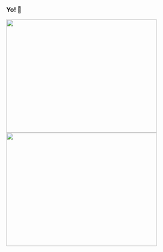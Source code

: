 ### Yo! 👋

<!--
**AndresRicci93/AndresRicci93** is a ✨ _special_ ✨ repository because its `README.md` (this file) appears on your GitHub profile.

Here are some ideas to get you started:

- 🔭 I’m currently working on ...
- 🌱 I’m currently learning ...
- 👯 I’m looking to collaborate on ...
- 🤔 I’m looking for help with ...
- 💬 Ask me about ...
- 📫 How to reach me: ...
- 😄 Pronouns: ...
- ⚡ Fun fact: ...
-->
 <img height="300px" width="400px" src="https://github-readme-stats.vercel.app/api?username=andresricci93&count_private=true" />
 <img height="300px" width="400px" src="https://github-readme-stats.vercel.app/api/top-langs/?username=andresricci93&layout=compact" />
